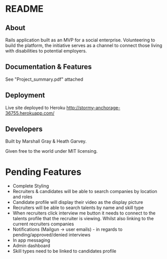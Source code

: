 # README

## About
Rails application built as an MVP for a social enterprise. Volunteering to build the platform, the initiative serves as a channel to connect those living with disabilities to potential employers.

## Documentation & Features
See "Project_summary.pdf" attached

## Deployment
Live site deployed to Heroku http://stormy-anchorage-36755.herokuapp.com/

## Developers
Built by Marshall Gray & Heath Garvey.

Given free to the world under MIT licensing.

# Pending Features
  - Complete Styling
  - Recruiters & candidates will be able to search companies by location and roles
  - Candidate profile will display their video as the display picture
  - Recruiters will be able to search talents by name and skill type
  - When recruiters click interview me button it needs to connect to the talents profile that the recruiter is viewing. Whilst also linking to the current recruiters companies
  - Notifications (Mailgun -> user emails) - in regards to pending/approved/denied interviews
  - In app messaging
  - Admin dashboard
  - Skill types need to be linked to candidates profile
